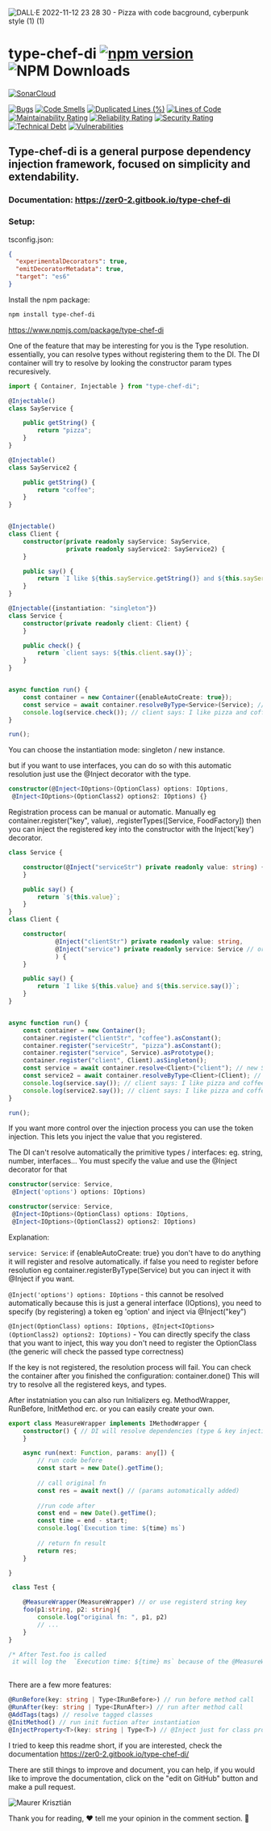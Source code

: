 ![DALL·E 2022-11-12 23 28 30 - Pizza with code bacground, cyberpunk style (1) (1)](https://user-images.githubusercontent.com/48491140/201497104-1836aea0-27cc-42fa-909c-26219dda6d61.png)

# type-chef-di [![npm version](https://img.shields.io/npm/v/type-chef-di)](https://www.npmjs.com/package/type-chef-di) ![NPM Downloads](https://img.shields.io/npm/dw/type-chef-di)




[![SonarCloud](https://sonarcloud.io/images/project_badges/sonarcloud-black.svg)](https://sonarcloud.io/summary/new_code?id=OpenZer0_type-chef-di)

[![Bugs](https://sonarcloud.io/api/project_badges/measure?project=OpenZer0_type-chef-di&metric=bugs)](https://sonarcloud.io/summary/new_code?id=OpenZer0_type-chef-di)
[![Code Smells](https://sonarcloud.io/api/project_badges/measure?project=OpenZer0_type-chef-di&metric=code_smells)](https://sonarcloud.io/summary/new_code?id=OpenZer0_type-chef-di)
[![Duplicated Lines (%)](https://sonarcloud.io/api/project_badges/measure?project=OpenZer0_type-chef-di&metric=duplicated_lines_density)](https://sonarcloud.io/summary/new_code?id=OpenZer0_type-chef-di)
[![Lines of Code](https://sonarcloud.io/api/project_badges/measure?project=OpenZer0_type-chef-di&metric=ncloc)](https://sonarcloud.io/summary/new_code?id=OpenZer0_type-chef-di)
[![Maintainability Rating](https://sonarcloud.io/api/project_badges/measure?project=OpenZer0_type-chef-di&metric=sqale_rating)](https://sonarcloud.io/summary/new_code?id=OpenZer0_type-chef-di)
[![Reliability Rating](https://sonarcloud.io/api/project_badges/measure?project=OpenZer0_type-chef-di&metric=reliability_rating)](https://sonarcloud.io/summary/new_code?id=OpenZer0_type-chef-di)
[![Security Rating](https://sonarcloud.io/api/project_badges/measure?project=OpenZer0_type-chef-di&metric=security_rating)](https://sonarcloud.io/summary/new_code?id=OpenZer0_type-chef-di)
[![Technical Debt](https://sonarcloud.io/api/project_badges/measure?project=OpenZer0_type-chef-di&metric=sqale_index)](https://sonarcloud.io/summary/new_code?id=OpenZer0_type-chef-di)
[![Vulnerabilities](https://sonarcloud.io/api/project_badges/measure?project=OpenZer0_type-chef-di&metric=vulnerabilities)](https://sonarcloud.io/summary/new_code?id=OpenZer0_type-chef-di)


## Type-chef-di is a general purpose dependency injection framework, focused on simplicity and extendability.

### Documentation: https://zer0-2.gitbook.io/type-chef-di

### Setup:

tsconfig.json:
```json
{
  "experimentalDecorators": true,
  "emitDecoratorMetadata": true,
  "target": "es6"
}
```
Install the npm package:

```sh
npm install type-chef-di
```

https://www.npmjs.com/package/type-chef-di

One of the feature that may be interesting for you is the Type resolution. essentially, you can resolve types without registering them to the DI. The DI container will try to resolve by looking the constructor param types recuresively.

```typescript
import { Container, Injectable } from "type-chef-di";

@Injectable()
class SayService {

    public getString() {
        return "pizza";
    }
}

@Injectable()
class SayService2 {

    public getString() {
        return "coffee";
    }
}


@Injectable()
class Client {
    constructor(private readonly sayService: SayService,
                private readonly sayService2: SayService2) {
    }

    public say() {
        return `I like ${this.sayService.getString()} and ${this.sayService2.getString()}`;
    }
}

@Injectable({instantiation: "singleton"})
class Service {
    constructor(private readonly client: Client) {
    }

    public check() {
        return `client says: ${this.client.say()}`;
    }
}


async function run() {
    const container = new Container({enableAutoCreate: true});
    const service = await container.resolveByType<Service>(Service); // new Service(new Client(new SayService(), new SayService2()));
    console.log(service.check()); // client says: I like pizza and coffee
}

run();
```

You can choose the instantiation mode: singleton / new instance.

but if you want to use interfaces, you can do so with this automatic resolution just use the @Inject decorator with the type.

```typescript
constructor(@Inject<IOptions>(OptionClass) options: IOptions,
 @Inject<IOptions>(OptionClass2) options2: IOptions) {}
```

Registration process can be manual or automatic.
Manually eg container.register("key", value), .registerTypes([Service, FoodFactory])
then you can inject the registered key into the constructor with the Inject('key') decorator.

```typescript
class Service {

    constructor(@Inject("serviceStr") private readonly value: string) {
    }

    public say() {
        return `${this.value}`;
    }
}
class Client {

    constructor(
             @Inject("clientStr") private readonly value: string,
             @Inject("service") private readonly service: Service // or  @Inject<IService>(Service)
             ) {
    }

    public say() {
        return `I like ${this.value} and ${this.service.say()}`;
    }
}


async function run() {
    const container = new Container();
    container.register("clientStr", "coffee").asConstant();
    container.register("serviceStr", "pizza").asConstant();
    container.register("service", Service).asPrototype();
    container.register("client", Client).asSingleton();
    const service = await container.resolve<Client>("client"); // new Service('pizza');
    const service2 = await container.resolveByType<Client>(Client); // new Client('coffee', new Service('pizza'));
    console.log(service.say()); // client says: I like pizza and coffee
    console.log(service2.say()); // client says: I like pizza and coffee
}

run();
```

If you want more control over the injection process you can use the token injection. This lets you inject the value that you registered.

The DI can't resolve automatically the primitive types / interfaces: eg. string, number, interfaces... You must specify  the value and use the @Inject decorator for that

```typescript
constructor(service: Service,
 @Inject('options') options: IOptions)

constructor(service: Service,
 @Inject<IOptions>(OptionClass) options: IOptions,
 @Inject<IOptions>(OptionClass2) options2: IOptions)
```

Explanation:

`service: Service`: if {enableAutoCreate: true} you don't have to do anything it will register and resolve automatically. if false you need to register before resolution eg container.registerByType(Service)  but you can inject it with @Inject if you want.

`@Inject('options') options: IOptions` - this cannot be resolved automatically because this is just a general interface (IOptions), you need to specify (by registering) a token eg 'option' and inject via @Inject("key")

`@Inject(OptionClass) options: IOptions, @Inject<IOptions>(OptionClass2) options2: IOptions)`  - You can directly specify the class that you want to inject, this way you don't need to register the OptionClass (the generic will check the passed type correctness)


If the key is not registered, the resolution process will fail.
You can check the container after you finished the configuration:
container.done()
This will try to resolve all the registered keys, and types.


After instatniation you can also run Initializers eg. MethodWrapper, RunBefore, InitMethod erc. or you can easily create your own.

```typescript
export class MeasureWrapper implements IMethodWrapper {
    constructor() { // DI will resolve dependencies (type & key injection)
    }

    async run(next: Function, params: any[]) {
        // run code before
        const start = new Date().getTime();
        
        // call original fn
        const res = await next() // (params automatically added)
        
        //run code after
        const end = new Date().getTime();
        const time = end - start;
        console.log(`Execution time: ${time} ms`)
        
        // return fn result
        return res;
    }

}

 class Test {

    @MeasureWrapper(MeasureWrapper) // or use registerd string key
    foo(p1:string, p2: string){
        console.log("original fn: ", p1, p2)
        // ...
    }       
}

/* After Test.foo is called
 it will log the  `Execution time: ${time} ms` because of the @MeasureWrapper */
 

```


There are a few more features:

```typescript
@RunBefore(key: string | Type<IRunBefore>) // run before method call
@RunAfter(key: string | Type<IRunAfter>) // run after method call
@AddTags(tags) // resolve tagged classes
@InitMethod() // run init fuction after instantiation
@InjectProperty<T>(key: string | Type<T>) // @Inject just for class props
```
I tried to keep this readme short, if you are interested, check the documentation https://zer0-2.gitbook.io/type-chef-di/

There are still things to improve and document, you can help,
if you would like to improve the documentation, click on the "edit on GitHub" button and make a pull request.

![Maurer Krisztián](https://dev-to-uploads.s3.amazonaws.com/uploads/articles/yvztdtigbpibxyjhiby7.png)

Thank you for reading, ❤️ tell me your opinion in the comment section. 🧐

